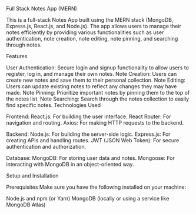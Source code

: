 Full Stack Notes App (MERN)

This is a full-stack Notes App built using the MERN stack (MongoDB, Express.js, React.js, and Node.js). The app allows users to manage their notes efficiently by providing various functionalities such as user authentication, note creation, note editing, note pinning, and searching through notes.

Features

User Authentication: Secure login and signup functionality to allow users to register, log in, and manage their own notes.
Note Creation: Users can create new notes and save them to their personal collection.
Note Editing: Users can update existing notes to reflect any changes they may have made.
Note Pinning: Prioritize important notes by pinning them to the top of the notes list.
Note Searching: Search through the notes collection to easily find specific notes.
Technologies Used

Frontend:
React.js: For building the user interface.
React Router: For navigation and routing.
Axios: For making HTTP requests to the backend.

Backend:
Node.js: For building the server-side logic.
Express.js: For creating APIs and handling routes.
JWT (JSON Web Token): For secure authentication and authorization.

Database:
MongoDB: For storing user data and notes.
Mongoose: For interacting with MongoDB in an object-oriented way.


Setup and Installation

Prerequisites
Make sure you have the following installed on your machine:

Node.js and npm (or Yarn)
MongoDB (locally or using a service like MongoDB Atlas)
